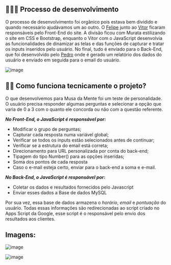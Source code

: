 ## 👨🏽‍💻 Processo de desenvolvimento

O processo de desenvolvimento foi orgânico pois estava bem dividido e quando necessário ajudávamos um ao outro. O [Felipe](https://github.com/Muratawga) junto ao [Vitor](https://github.com/vit0rr) ficaram responsáveis pelo Front-End do site. A divisão ficou com Murata estilizando o site em CSS e Bootstrap, enquanto o Vitor com o JavaScript desenvolvia as funcionalidades de dinamizar as telas e das funções de capturar e tratar os inputs inseridos pelo usuário. No final, tudo é enviado para o Back-End, que foi desenvolvido pelo [Pedro](https://github.com/dgtyPedro) onde é gerado um relatório dos dados do usuário e enviado em seguida para o email do usuário.

![image](https://user-images.githubusercontent.com/54332151/133897807-b90edd86-c589-4725-9f1e-6edab78d8a7a.png)


## 🐱‍🏍 Como funciona tecnicamente o projeto?

O que desenvolvemos para Musa da Mente foi um teste de personalidade. O usuário precisa responder algumas perguntas e selecionar a opção que varia de 0 a 3 com o quanto ele concorda ou não com a questão referente.

***No Front-End, o JavaScript é responsável por:***
 - Modificar o grupo de perguntas;
 - Capturar cada resposta numa variável global;
 - Verificar se todos os inputs estão selecionados antes de continuar;
 - Verificar se a estrutura do email está correta;
 - Direcionamento para URL personalizada por conta do back-end;
 - Tipagem do tipo Number() para as opções inseridas;
 - Soma dos pontos de cada resposta 
 - Caso o e-mail esteja certo, enviar para o back-end a soma e e-mail.

 ***No Back-End, o JavaScript é responsável por:***

 - Coletar os dados e resultados fornecidos pelo Javascript
 - Enviar esses dados a Base de dados MySQL

Por sua vez, essa base de dados armazena o *horário*, *email* e *pontuação* do usuário. Todas essas informações são redirecionadas ao script criado no Apps Script da Google, esse script é o responsável pelo envio dos resultados aos clientes.

## Imagens: 

![image](https://user-images.githubusercontent.com/54332151/134220895-fd5fcf64-5b2b-4478-9142-8544ea40af34.png)

![image](https://user-images.githubusercontent.com/54332151/134221115-3f8a2389-8cc3-4fdb-9427-920c00835e63.png)
